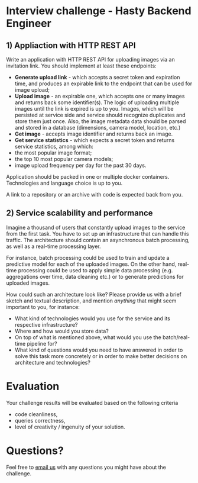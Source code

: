 # Interview challenge - Hasty Backend Engineer

## 1) Appliaction with HTTP REST API

Write an application with HTTP REST API for uploading images via an invitation link. You should implement at least these endpoints:
- **Generate upload link** - which accepts a secret token and expiration time, and produces an expirable link to the endpoint that can be used for image upload;
- **Upload image** - an expirable one, which accepts one or many images and returns back some identifier(s). The logic of uploading multiple images until the link is expired is up to you. Images, which will be persisted at service side and service should recognize duplicates and store them just once. Also, the image metadata data should be parsed and stored in a database (dimensions, camera model, location, etc.)
- **Get image** - accepts image identifier and returns back an image.
- **Get service statistics** - which expects a secret token and returns service statistics, among which:
- the most popular image format;
- the top 10 most popular camera models;
- image upload frequency per day for the past 30 days.

Application should be packed in one or multiple docker containers. Technologies and language choice is up to you.

A link to a repository or an archive with code is expected back from you.


## 2) Service scalability and performance

Imagine a thousand of users that constantly upload images to the service from the first task. You have to set up an infrastructure that can handle this traffic. The architecture should contain an asynchronous batch processing, as well as a real-time processing layer.

For instance, batch processing could be used to train and update a predictive model for each of the uploaded images. On the other hand, real-time processing could be used to apply simple data processing (e.g. aggregations over time, data cleaning etc.) or to generate predictions for uploaded images.

How could such an architecture look like? Please provide us with a brief sketch and textual description, and mention *anything* that might seem important to you, for instance:
- What kind of technologies would you use for the service and its respective infrastructure?
- Where and how would you store data?
- On top of what is mentioned above, what would you use the batch/real-time pipeline for?
- What kind of questions would you need to have answered in order to solve this task more concretely or in order to make better decisions on architecture and technologies?

# Evaluation
Your challenge results will be evaluated based on the following criteria
- code cleanliness,
- queries correctness,
- level of creativity / ingenuity of your solution.

# Questions?
Feel free to [email us](mailto:herbert@hasty.ai) with any questions you might have about the challenge.
